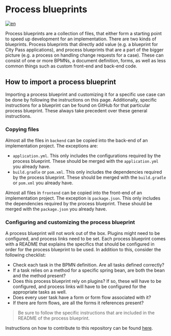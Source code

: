 # Process blueprints

[![en](https://img.shields.io/badge/lang-en-red.svg)](https://github.com/generiekzaakafhandelcomponent/Basisprocessen/blob/feature/generieke-zaak/README.md)

Process blueprints are a collection of files, that either form a starting point to speed up development for an
implementation. There are two kinds of blueprints. Process blueprints that directly add value (e.g. a blueprint for City
Pass applications), and process blueprints that are a part of the bigger picture (e.g. a process on handling change
requests for a case). These can consist of one or more BPMNs, a document definition, forms, as well as less common
things such as custom front-end and back-end code.

## How to import a process blueprint

Importing a process blueprint and customizing it for a specific use case can be done by following the instructions on
this page. Additionally, specific instructions for a blueprint can be found on GitHub for that particular process
blueprint. These always take precedent over these general instructions.

### Copying files

Almost all the files in `backend` can be copied into the back-end of an implementation project. The exceptions are:

* `application.yml`. This only includes the configurations required by the process blueprint. These should be merged
  with the `application.yml` you already have.
* `build.gradle` or `pom.xml`. This only includes the dependencies required by the process blueprint. These should be
  merged with the `build.gradle` or `pom.xml` you already have.

Almost all files in `frontend` can be copied into the front-end of an implementation project. The exception is
`package.json`. This only includes the dependencies required by the process blueprint. These should be merged with
the `package.json` you already have.

### Configuring and customizing the process blueprint

A process blueprint will not work out of the box. Plugins might need to be configured, and process links need to be set.
Each process blueprint comes with a README that explains the specifics that should be configured in order for the
process blueprint to be used. In addition to this, consider the following checklist:

* Check each task in the BPMN definition. Are all tasks defined correctly?
* If a task relies on a method for a specific spring bean, are both the bean and the method present?
* Does this process blueprint rely on plugins? If so, these will have to be configured, and process links will have to
  be configured for the appropriate tasks as well.
* Does every user task have a form or form flow associated with it?
* If there are form flows, are all the forms it references present?

> Be sure to follow the specific instructions that are included in the README of the process blueprint.

Instructions on how to contribute to this repository can be found [here](https://github.com/generiekzaakafhandelcomponent/Basisprocessen/blob/feature/generieke-zaak/CONTRIBUTING.md).

